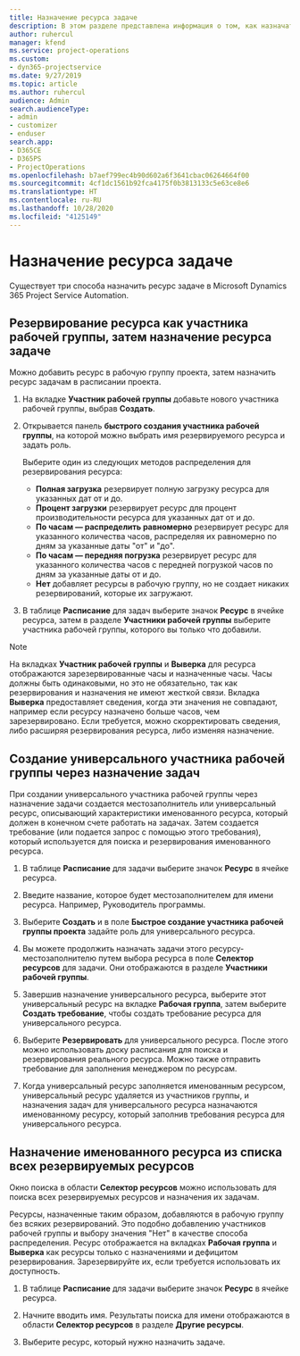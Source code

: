 ```yaml
---
title: Назначение ресурса задаче
description: В этом разделе представлена информация о том, как назначать ресурсы задачам.
author: ruhercul
manager: kfend
ms.service: project-operations
ms.custom:
- dyn365-projectservice
ms.date: 9/27/2019
ms.topic: article
ms.author: ruhercul
audience: Admin
search.audienceType:
- admin
- customizer
- enduser
search.app:
- D365CE
- D365PS
- ProjectOperations
ms.openlocfilehash: b7aef799ec4b90d602a6f3641cbac06264664f00
ms.sourcegitcommit: 4cf1dc1561b92fca4175f0b3813133c5e63ce8e6
ms.translationtype: HT
ms.contentlocale: ru-RU
ms.lasthandoff: 10/28/2020
ms.locfileid: "4125149"
---
```

# <a name="assign-a-resource-to-a-task"></a>Назначение ресурса задаче

Существует три способа назначить ресурс задаче в Microsoft Dynamics 365 Project Service Automation.

## <a name="book-a-resource-as-a-team-member-and-then-assign-the-resource-to-a-task"></a>Резервирование ресурса как участника рабочей группы, затем назначение ресурса задаче

Можно добавить ресурс в рабочую группу проекта, затем назначить ресурс задачам в расписании проекта.

1. На вкладке **Участник рабочей группы** добавьте нового участника рабочей группы, выбрав **Создать**. 

2. Открывается панель **быстрого создания участника рабочей группы**, на которой можно выбрать имя резервируемого ресурса и задать роль. 

    Выберите один из следующих методов распределения для резервирования ресурса:

    - **Полная загрузка** резервирует полную загрузку ресурса для указанных дат от и до.
    - **Процент загрузки** резервирует ресурс для процент производительности ресурса для указанных дат от и до.
    - **По часам — распределить равномерно** резервирует ресурс для указанного количества часов, распределяя их равномерно по дням за указанные даты "от" и "до".
    - **По часам — передняя погрузка** резервирует ресурс для указанного количества часов с передней погрузкой часов по дням за указанные даты от и до.
    - **Нет** добавляет ресурсы в рабочую группу, но не создает никаких резервирований, которые их загружают.

3. В таблице **Расписание** для задач выберите значок **Ресурс** в ячейке ресурса, затем в разделе **Участники рабочей группы** выберите участника рабочей группы, которого вы только что добавили. 

> [!NOTE]
> На вкладках **Участник рабочей группы** и **Выверка** для ресурса отображаются зарезервированные часы и назначенные часы. Часы должны быть одинаковыми, но это не обязательно, так как резервирования и назначения не имеют жесткой связи. Вкладка **Выверка** предоставляет сведения, когда эти значения не совпадают, например если ресурсу назначено больше часов, чем зарезервировано. Если требуется, можно скорректировать сведения, либо расширяя резервирования ресурса, либо изменяя назначение.

## <a name="create-a-generic-team-member-through-task-assignment"></a>Создание универсального участника рабочей группы через назначение задач

При создании универсального участника рабочей группы через назначение задачи создается местозаполнитель или универсальный ресурс, описывающий характеристики именованного ресурса, который должен в конечном счете работать на задачах. Затем создается требование (или подается запрос с помощью этого требования), который используется для поиска и резервирования именованного ресурса.

1. В таблице **Расписание** для задачи выберите значок **Ресурс** в ячейке ресурса.

2. Введите название, которое будет местозаполнителем для имени ресурса. Например, Руководитель программы.

3. Выберите **Создать** и в поле **Быстрое создание участника рабочей группы проекта** задайте роль для универсального ресурса.

4. Вы можете продолжить назначать задачи этого ресурсу-местозаполнителю путем выбора ресурса в поле **Селектор ресурсов** для задачи. Они отображаются в разделе **Участники рабочей группы**.

5. Завершив назначение универсального ресурса, выберите этот универсальный ресурс на вкладке **Рабочая группа**, затем выберите **Создать требование**, чтобы создать требование ресурса для универсального ресурса.

6. Выберите **Резервировать** для универсального ресурса. После этого можно использовать доску расписания для поиска и резервирования реального ресурса. Можно также отправить требование для заполнения менеджером по ресурсам.

7. Когда универсальный ресурс заполняется именованным ресурсом, универсальный ресурс удаляется из участников группы, и назначения задач для универсального ресурса назначаются именованному ресурсу, который заполнив требования ресурса для универсального ресурса.

## <a name="assign-a-named-resource-from-the-list-of-all-bookable-resources"></a>Назначение именованного ресурса из списка всех резервируемых ресурсов

Окно поиска в области **Селектор ресурсов** можно использовать для поиска всех резервируемых ресурсов и назначения их задачам.

Ресурсы, назначенные таким образом, добавляются в рабочую группу без всяких резервирований. Это подобно добавлению участников рабочей группы и выбору значения "Нет" в качестве способа распределения. Ресурс отображается на вкладках **Рабочая группа** и **Выверка** как ресурсы только с назначениями и дефицитом резервирования. Зарезервируйте их, если требуется использовать их доступность.

1. В таблице **Расписание** для задачи выберите значок **Ресурс** в ячейке ресурса.

2. Начните вводить имя. Результаты поиска для имени отображаются в области **Селектор ресурсов** в разделе **Другие ресурсы**.

3. Выберите ресурс, который нужно назначить задаче.

